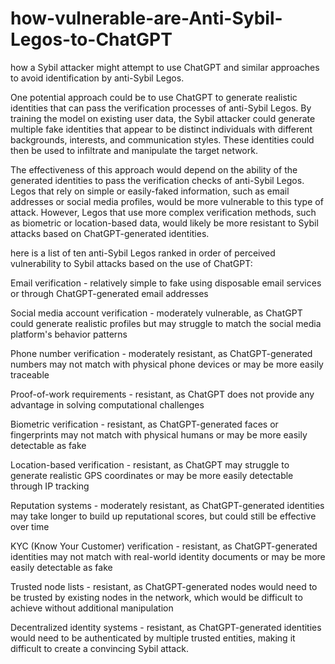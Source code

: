 # how-vulnerable-are-Anti-Sybil-Legos-to-ChatGPT

how a Sybil attacker might attempt to use ChatGPT and similar approaches to avoid identification by anti-Sybil Legos.

One potential approach could be to use ChatGPT to generate realistic identities that can pass the verification processes of anti-Sybil Legos. By training the model on existing user data, the Sybil attacker could generate multiple fake identities that appear to be distinct individuals with different backgrounds, interests, and communication styles. These identities could then be used to infiltrate and manipulate the target network.

The effectiveness of this approach would depend on the ability of the generated identities to pass the verification checks of anti-Sybil Legos. Legos that rely on simple or easily-faked information, such as email addresses or social media profiles, would be more vulnerable to this type of attack. However, Legos that use more complex verification methods, such as biometric or location-based data, would likely be more resistant to Sybil attacks based on ChatGPT-generated identities.

here is a list of ten anti-Sybil Legos ranked in order of perceived vulnerability to Sybil attacks based on the use of ChatGPT:

Email verification - relatively simple to fake using disposable email services or through ChatGPT-generated email addresses

Social media account verification - moderately vulnerable, as ChatGPT could generate realistic profiles but may struggle to match the social media platform's behavior patterns

Phone number verification - moderately resistant, as ChatGPT-generated numbers may not match with physical phone devices or may be more easily traceable

Proof-of-work requirements - resistant, as ChatGPT does not provide any advantage in solving computational challenges

Biometric verification - resistant, as ChatGPT-generated faces or fingerprints may not match with physical humans or may be more easily detectable as fake

Location-based verification - resistant, as ChatGPT may struggle to generate realistic GPS coordinates or may be more easily detectable through IP tracking

Reputation systems - moderately resistant, as ChatGPT-generated identities may take longer to build up reputational scores, but could still be effective over time

KYC (Know Your Customer) verification - resistant, as ChatGPT-generated identities may not match with real-world identity documents or may be more easily detectable as fake

Trusted node lists - resistant, as ChatGPT-generated nodes would need to be trusted by existing nodes in the network, which would be difficult to achieve without additional manipulation

Decentralized identity systems - resistant, as ChatGPT-generated identities would need to be authenticated by multiple trusted entities, making it difficult to create a convincing Sybil attack.
